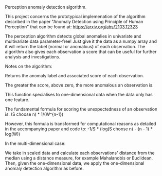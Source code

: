 Perception anomaly detection algorithm.

This project concerns the prototypical implemenation of the algorithm described in the paper "Anomaly Detection using Principle of Human Perception" 
that can be found at: https://arxiv.org/abs/2103.12323

The perception algorithm detects global anomalies in univariate and multivariate data parameter-free! Just give it the data as a numpy array and it will return
the label (normal or anomalous) of each observation. The algorithm also gives each observation a score that can be useful for further analysis and investigations.

Notes on the algorithm:

  Returns the anomaly label and associated score of each observation.

  The greater the score, above zero, the more anomalous an observation is.

  This function specialises to one-dimensional data when the data only has one feature.

  The fundamental formula for scoring the unexpectedness of an observation is:
  (S choose n) * 1/(W^{n-1})

  However, this formula is transformed for computational reasons as detailed in the accompanying paper and code to:
  -1/S * (log(S choose n) - (n - 1) * log(W))

In the multi-dimensional case:

   We take in scaled data and calculate each observations' distance from the median using a
   distance measure, for example Mahalanobis or Euclidean. Then, given the one-dimensional data, we apply the
   one-dimensional anomaly detection algorithm as before.
